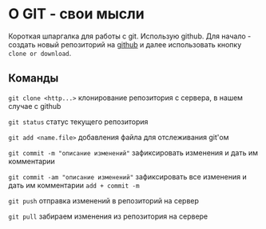# О GIT - свои мысли
Короткая шпаргалка для работы с git. Использую github.
Для начало - создать новый репозиторий на [github](https://github.com) и далее использовать кнопку `clone or download`.

## Команды
`git clone <http...>` клонирование репозитория с сервера, в нашем случае с github

`git status` статус текущего репозитория

`git add <name.file>` добавления файла для отслеживания git'ом

`git commit -m "описание изменений"` зафиксировать изменения и дать им комментарии

`git commit -am "описание изменений"` зафиксировать все изменения и дать им комментарии `add + commit -m`

`git push` отправка изменений в репозиторий на сервер

`git pull` забираем изменения из репозитория на сервере
